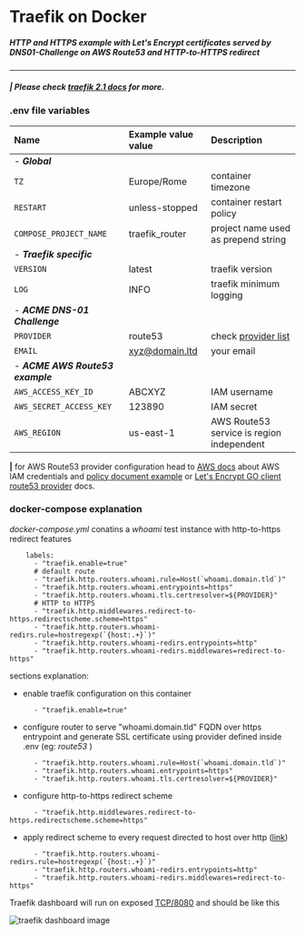 # Traefik on Docker
##### HTTP and HTTPS example with Let's Encrypt certificates served by DNS01-Challenge on AWS Route53 and HTTP-to-HTTPS redirect

___

##### __|__ Please check [traefik 2.1 docs](https://docs.traefik.io/) for more.


### .env file variables  

| Name | Example value value | Description |
|:----|:--------------|:----------- |
|- __*Global*__|
`TZ`| Europe/Rome| container timezone |
`RESTART`| unless-stopped| container restart policy |
`COMPOSE_PROJECT_NAME`| traefik_router| project name used as prepend string |
|- __*Traefik specific*__|
`VERSION`| latest| traefik version |
`LOG`| INFO| traefik minimum logging |
|- __*ACME DNS-01 Challenge*__|
|`PROVIDER`|route53|check [provider list](https://docs.traefik.io/https/acme/#providers) |
|`EMAIL`|xyz@domain.ltd|your email |
|- __*ACME AWS Route53 example*__|
|`AWS_ACCESS_KEY_ID`|ABCXYZ|IAM username |
|`AWS_SECRET_ACCESS_KEY`|123890|IAM secret |
|`AWS_REGION`|us-east-1|AWS Route53 service is region independent |

__|__ for AWS Route53 provider configuration head to [AWS docs](https://docs.aws.amazon.com/sdk-for-java/v1/developer-guide/setup-credentials.html#setup-credentials-setting) about AWS IAM credentials and [policy document example](https://go-acme.github.io/lego/dns/route53/#policy) or [Let's Encrypt GO client route53 provider](https://go-acme.github.io/lego/dns/route53/) docs. 


### docker-compose explanation

_docker-compose.yml_ conatins a _whoami_ test instance with http-to-https redirect features

```
    labels:
      - "traefik.enable=true"
      # default route
      - "traefik.http.routers.whoami.rule=Host(`whoami.domain.tld`)"
      - "traefik.http.routers.whoami.entrypoints=https"
      - "traefik.http.routers.whoami.tls.certresolver=${PROVIDER}"
      # HTTP to HTTPS
      - "traefik.http.middlewares.redirect-to-https.redirectscheme.scheme=https"
      - "traefik.http.routers.whoami-redirs.rule=hostregexp(`{host:.+}`)"
      - "traefik.http.routers.whoami-redirs.entrypoints=http"
      - "traefik.http.routers.whoami-redirs.middlewares=redirect-to-https"

```
sections explanation:  

- enable traefik configuration on this container
```
      - "traefik.enable=true"
```

- configure router to serve "whoami.domain.tld" FQDN over https entrypoint and generate SSL certificate using provider defined inside .env (eg: _route53_ )
```
      - "traefik.http.routers.whoami.rule=Host(`whoami.domain.tld`)"
      - "traefik.http.routers.whoami.entrypoints=https"
      - "traefik.http.routers.whoami.tls.certresolver=${PROVIDER}"
```

- configure http-to-https redirect scheme
```
      - "traefik.http.middlewares.redirect-to-https.redirectscheme.scheme=https"
```

- apply redirect scheme to every request directed to host over http ([link](https://community.containo.us/t/global-http-to-https-redirect-in-v2/1658/3))
```
      - "traefik.http.routers.whoami-redirs.rule=hostregexp(`{host:.+}`)"
      - "traefik.http.routers.whoami-redirs.entrypoints=http"
      - "traefik.http.routers.whoami-redirs.middlewares=redirect-to-https"
```


Traefik dashboard will run on exposed [TCP/8080](http://localhost:8080) and should be like this

![traefik dashboard image](https://docs.traefik.io/assets/img/webui-dashboard.png)
